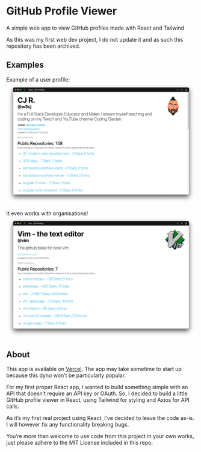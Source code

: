 # GitHub Profile Viewer

A simple web app to view GitHub profiles made with React and Tailwind 

As this was my first web dev project, I do not update it and as such this repository has been archived.

## Examples

Example of a user profile: 
![](./example/example_profile.png)

It even works with organisations! 
![](./example/example_organization.png)

## About

This app is available on [Vercel](https://github-profiles-tailwind.vercel.app/). The app may take sometime to start up because this dyno won’t be particularly popular.

For my first proper React app, I wanted to build something simple with an API that doesn’t require an API key or OAuth. So, I decided to build a little GitHub profile viewer in React, using Tailwind for styling and Axios for API calls.

As it’s my first real project using React, I’ve decided to leave the code as-is. I will however fix any functionality breaking bugs.

You’re more than welcome to use code from this project in your own works, just please adhere to the MIT License included in this repo. 

